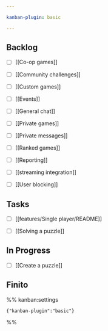 ```yaml
---

kanban-plugin: basic

---
```


## Backlog

- [ ] [[Co-op games]]
- [ ] [[Community challenges]]
- [ ] [[Custom games]]
- [ ] [[Events]]
- [ ] [[General chat]]
- [ ] [[Private games]]
- [ ] [[Private messages]]
- [ ] [[Ranked games]]
- [ ] [[Reporting]]
- [ ] [[streaming integration]]
- [ ] [[User blocking]]


## Tasks

- [ ] [[features/Single player/README]]
- [ ] [[Solving a puzzle]]


## In Progress

- [ ] [[Create a puzzle]]


## Finito





%% kanban:settings
```
{"kanban-plugin":"basic"}
```
%%